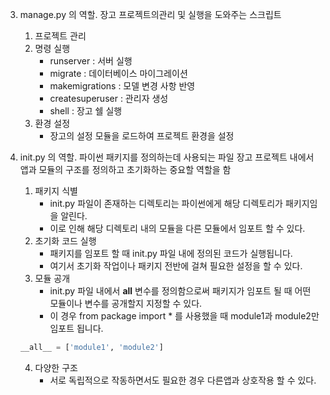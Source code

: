 3. manage.py 의 역할.
장고 프로젝트의관리 및 실행을 도와주는 스크립트
    1. 프로젝트 관리
    2. 명령 실행 
        - runserver : 서버 실행
        - migrate : 데이터베이스 마이그레이션
        - makemigrations : 모델 변경 사항 반영
        - createsuperuser : 관리자 생성
        - shell : 장고 쉘 실행
    3. 환경 설정
        - 장고의 설정 모듈을 로드하여 프로젝트 환경을 설정

4. init.py 의 역할.
파이썬 패키지를 정의하는데 사용되는 파일
장고 프로젝트 내에서 앱과 모듈의 구조를 정의하고 초기화하는 중요할 역할을 함
    1. 패키지 식별
        - init.py 파일이 존재하는 디렉토리는 파이썬에게 해당 디렉토리가 패키지임을 알린다. 
        - 이로 인해 해당 디렉토리 내의 모듈을 다른 모듈에서 임포트 할 수 있다.
    2. 초기화 코드 실행
        - 패키지를 임포트 할 때 init.py 파일 내에 정의된 코드가 실행됩니다.
        - 여기서 초기화 작업이나 패키지 전반에 걸쳐 필요한 설정을 할 수 있다.
    3. 모듈 공개
        - init.py 파일 내에서 __all__ 변수를 정의함으로써 패키지가 임포트 될 때 어떤 모듈이나 변수를 공개할지 지정할 수 있다.
        - 이 경우 from package import * 를 사용했을 때 module1과 module2만 임포트 됩니다.
    ```python
    __all__ = ['module1', 'module2']
    ```
    4. 다양한 구조
        - 서로 독립적으로 작동하면서도 필요한 경우 다른앱과 상호작용 할 수 있다.



